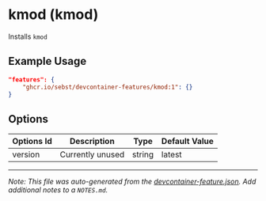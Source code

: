 
# kmod (kmod)

Installs `kmod`

## Example Usage

```json
"features": {
    "ghcr.io/sebst/devcontainer-features/kmod:1": {}
}
```

## Options

| Options Id | Description | Type | Default Value |
|-----|-----|-----|-----|
| version | Currently unused | string | latest |



---

_Note: This file was auto-generated from the [devcontainer-feature.json](https://github.com/sebst/devcontainer-features/blob/main/src/kmod/devcontainer-feature.json).  Add additional notes to a `NOTES.md`._
